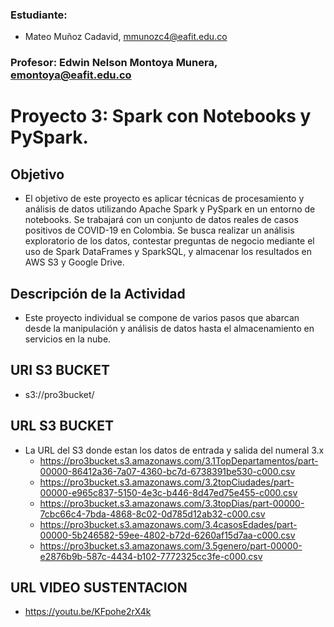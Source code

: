 

### Estudiante:
- Mateo Muñoz Cadavid, mmunozc4@eafit.edu.co

### Profesor:  Edwin Nelson Montoya Munera, emontoya@eafit.edu.co  

# Proyecto 3: Spark con Notebooks y PySpark.

##  Objetivo
- El objetivo de este proyecto es aplicar técnicas de procesamiento y análisis de datos utilizando Apache Spark y PySpark en un entorno de notebooks. Se trabajará con un conjunto de datos reales de casos positivos de COVID-19 en Colombia. Se busca realizar un análisis exploratorio de los datos, contestar preguntas de negocio mediante el uso de Spark DataFrames y SparkSQL, y almacenar los resultados en AWS S3 y Google Drive.

## Descripción de la Actividad 
- Este proyecto individual se compone de varios pasos que abarcan desde la manipulación y análisis de datos hasta el almacenamiento en servicios en la nube.

## URI S3 BUCKET
- s3://pro3bucket/

## URL S3 BUCKET
- La URL del S3 donde estan los datos de entrada y salida del numeral 3.x
   - https://pro3bucket.s3.amazonaws.com/3.1TopDepartamentos/part-00000-86412a36-7a07-4360-bc7d-6738391be530-c000.csv
   - https://pro3bucket.s3.amazonaws.com/3.2topCiudades/part-00000-e965c837-5150-4e3c-b446-8d47ed75e455-c000.csv
   - https://pro3bucket.s3.amazonaws.com/3.3topDias/part-00000-7cbc66c4-7bda-4868-8c02-0d785d12ab32-c000.csv
   - https://pro3bucket.s3.amazonaws.com/3.4casosEdades/part-00000-5b246582-59ee-4802-b72d-6260af15d7aa-c000.csv
   - https://pro3bucket.s3.amazonaws.com/3.5genero/part-00000-e2876b9b-587c-4434-b102-7772325cc3fe-c000.csv

## URL VIDEO SUSTENTACION
- https://youtu.be/KFpohe2rX4k

  
     
